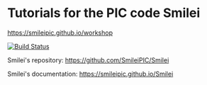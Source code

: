Tutorials for the PIC code Smilei
=================================

https://smileipic.github.io/workshop


[![Build Status](https://travis-ci.org/SmileiPIC/workshop.svg?branch=master)](https://travis-ci.org/SmileiPIC/workshop)


Smilei's repository: https://github.com/SmileiPIC/Smilei

Smilei's documentation: https://smileipic.github.io/Smilei